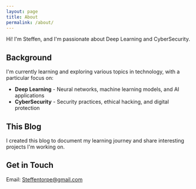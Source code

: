 ```yaml
---
layout: page
title: About
permalink: /about/
---
```


Hi! I'm Steffen, and I'm passionate about Deep Learning and CyberSecurity.

## Background

I'm currently learning and exploring various topics in technology, with a particular focus on:

- **Deep Learning** - Neural networks, machine learning models, and AI applications
- **CyberSecurity** - Security practices, ethical hacking, and digital protection

## This Blog

I created this blog to document my learning journey and share interesting projects I'm working on.

## Get in Touch

Email: [Steffentorpe@gmail.com](mailto:Steffentorpe@gmail.com)
